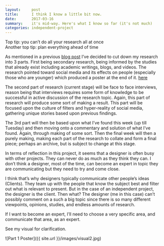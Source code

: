 ```yaml
---
layout:     post
title:      I think I know a little bit now.
date:       2017-03-16
summary:    it's mid-way. Here's what I know so far (it's not much)
categories: independent-project
---
```


Top tip: you can’t do all your research all at once  
Another top tip: plan everything ahead of time



As mentioned in a previous [blog post](https://www.aidenkwok.co.uk/blog/independent-project/2017/03/09/gameplan/) I’ve decided to cut down my research into 3 parts. First being secondary research, being informed by the studies that already exist including academic writings, blogs, and videos. The research pointed toward social media and its effects on people (especially those who are younger) which produced a poster at the end of it. [here](https://www.aidenkwok.co.uk/blog/independent-project/2017/03/16/poster1/)

The second part of research (current stage) will be face to face interviews, reason being that interviews requires some form of knowledge to be successful in active discussion of the research topic. Again, this part of research will produce some sort of making a result. This part will be focused upon the culture of filters and hyper-reality of social media, gathering unique stories based upon previous findings.

The 3rd part will then be based upon what I’ve found this week (up till Tuesday) and then moving onto a commentary and solution of what I’ve found. Again, through making of some sort. Then the final week will then a purely making, making each part of the research to collate and form a final piece; perhaps an archive, but is subject to change at this stage. 

In terms of reflection in this project, it seems that a designer is often busy with other projects. They can never do as much as they think they can. I don’t think a designer, most of the time, can become an expert in topic they are communicating but they need to try and come close. 

I think that’s why designers typically communicate other people’s ideas (Clients). They team up with the people that know the subject best and filter out what is relevant to present. But in the case of an independent project, the designer is the client. Then what? The designer (me in this case) can’t possibly comment on a such a big topic since there is so many different viewpoints, opinions, studies, and endless amounts of research. 

If I want to become an expert, I’ll need to choose a very specific area, and communicate that area, as an expert. 

See my visual for clarification. 

![Part 1 Poster]({{ site.url }}/images/visual2.jpg)